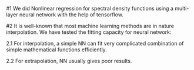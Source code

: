 #1 We did Nonlinear regression for spectral density functions using a multi-layer neural 
network with the help of tensorflow.

#2 It is well-known that most machine learning methods are in nature interpolation. 
We have tested the fitting capacity for neural network: 
	
  2.1 For interpolation, a simple NN can fit very complicated combination of simple 
  mathematical functions efficiently.
	
  2.2 For extrapolation, NN usually gives poor results. 



